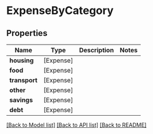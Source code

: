 # ExpenseByCategory

## Properties
Name | Type | Description | Notes
------------ | ------------- | ------------- | -------------
**housing** | [Expense] |  | 
**food** | [Expense] |  | 
**transport** | [Expense] |  | 
**other** | [Expense] |  | 
**savings** | [Expense] |  | 
**debt** | [Expense] |  | 

[[Back to Model list]](../README.md#documentation-for-models) [[Back to API list]](../README.md#documentation-for-api-endpoints) [[Back to README]](../README.md)


